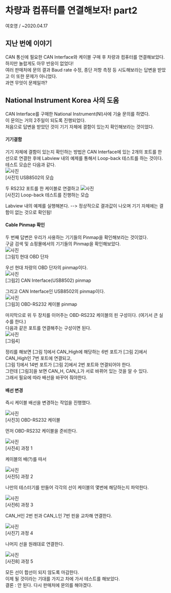 # 차량과 컴퓨터를 연결해보자! part2
여호영 / ~2020.04.17

## 지난 번에 이야기
CAN 통신에 필요한 CAN Interface와 케이블 구매 후 차량과 컴퓨터를 연결해보았다.    
하지만 놀랍게도 아무 반응이 없었다!    
여러 판매처에 문의 결과 Baud rate 수정, 종단 저항 측정 등 시도해보라는 답변을 받았고 이 또한 문제가 아니었다.    
과연 무엇이 문제일까?

## National Instrument Korea 사의 도움
CAN Interface를 구매한 National Instrument(NI)사에 기술 문의를 하였다.    
이 문의는 거의 2주일이 되도록 진행되었다.    
처음으로 답변을 받았던 것이 기기 자체에 결함이 있는지 확인해보라는 것이었다.

#### 기기결함    
기기 자체에 결함이 있는지 확인하는 방법은 CAN Interface에 있는 2개의 포트를 한 선으로 연결한 후에 Labview 내의 예제를 통해서 Loop-back 테스트를 하는 것이다.    
테스트 모습은 다음과 같다.    
![사진](./media/loop_back1.jpg)    
[사진1] USB8502의 모습    

두 RS232 포트를 한 케이블로 연결하고
![사진](./media/loop_back2.jpg)    
[사진2] Loop-back 테스트를 진행하는 모습    

Labview 내의 예제를 실행해본다. --> 정상적으로 결과값이 나오며 기기 자체에는 결함이 없는 것으로 확인됨!

#### Cable Pinmap 확인
두 번째 답변은 우리가 사용하는 기기들의 Pinmap을 확인해보라는 것이었다.    
구글 검색 및 쇼핑몰에서의 기기들의 Pinmap을 확인해보았다.    
![사진](./media/pinmap_OBD.jpg)    
[그림1] 현대 OBD 단자    

우선 현대 차량의 OBD 단자의 pinmap이다.    
![사진](./media/pinmap_usb8502.jpg)   
[그림2] CAN Interface(USB8502) pinmap    

그리고 CAN Interface인 USB8502의 pinmap이다.    
![사진](./media/pinmap_cable1.PNG)    
[그림3] OBD-RS232 케이블 pinmap    

마지막으로 위 두 장치를 이어주는 OBD-RS232 케이블의 핀 구성이다. (여기서 큰 실수를 한다.)    
다음과 같은 포트를 연결해주는 구성이면 된다.    
![사진](./media/pinmap_map.PNG)    
[그림4]    

정리를 해보면 [그림 1]에서 CAN_High에 해당하는 6번 포트가 [그림 2]에서 CAN_High인 7번 포트에 연결되고,    
[그림 1]에서 14번 포트가 [그림 2]에서 2번 포트와 연결되어야 한다.    
그런데 [그림3]을 보면 CAN_H, CAN_L가 서로 바뀌어 있는 것을 알 수 있다.   
그래서 필요에 따라 배선을 바꾸어 줘야한다.

#### 배선 변경
즉시 케이블 배선을 변경하는 작업을 진행했다.    

![사진](./media/cable_mod1.jpg)    
[사진3] OBD-RS232 케이블    

먼저 OBD-RS232 케이블을 준비한다.    

![사진](./media/cable_mod2.jpg)    
[사진4] 과정 1    

케이블의 배(?)를 따서    

![사진](./media/cable_mod3.jpg)    
[사진5] 과정 2    

나만의 테스터기를 만들어 각각의 선이 케이블의 몇번에 해당하는지 파악한다.

![사진](./media/cable_mod4.jpg)    
[사진6] 과정 3

CAN_H인 2번 핀과 CAN_L인 7번 핀을 교차해 연결한다.

![사진](./media/cable_mod5.jpg)    
[사진7] 과정 4

나머지 선을 원래대로 연결한다.

![사진](./media/cable_mod6.jpg)    
[사진8] 과정 5    

모든 선이 합선이 되지 않도록 마감한다.    
이제 될 것이라는 기대를 가지고 차에 가서 테스트를 해보았다.    
결론 : 안 된다. 다시 판매처에 문의를 해야겠다.
